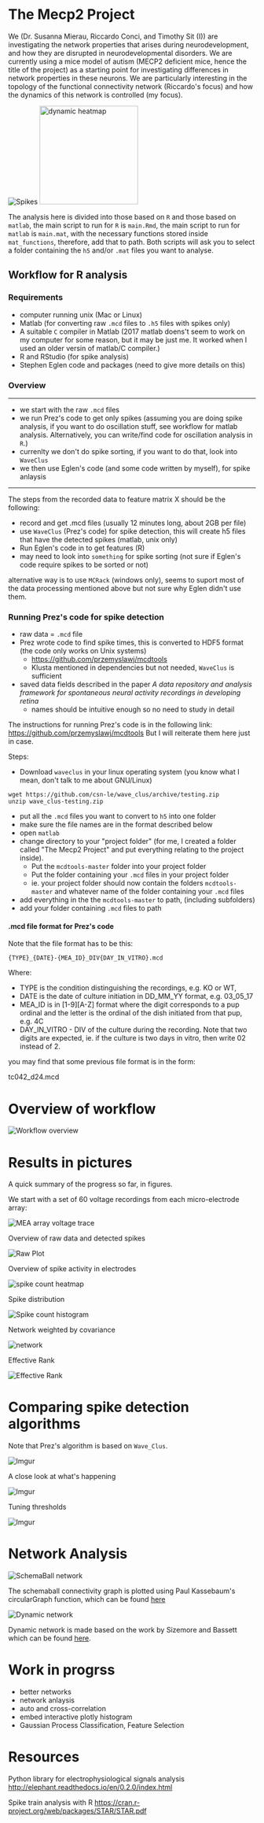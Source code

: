 # The Mecp2 Project 

We (Dr. Susanna Mierau, Riccardo Conci, and Timothy Sit (I)) are investigating the network properties that arises during neurodevelopment, and how they are disrupted in neurodevelopmental disorders. We are currently using a mice model of autism (MECP2 deficient mice, hence the title of the project) as a starting point for investigating differences in network properties in these neurons. We are particularly interesting in the topology of the functional connectivity network (Riccardo's focus) and how the dynamics of this network is controlled (my focus).

![Spikes](https://i.imgur.com/MKBPf8d.gif) <img src="https://i.imgur.com/sPkRTtE.gif" alt="dynamic heatmap" width="200" height="200">



The analysis here is divided into those based on `R` and those based on `matlab`, the main script to run for `R` is `main.Rmd`, the main script to run for `matlab` is `main.mat`, with the necessary functions stored inside `mat_functions`, therefore, add that to path. Both scripts will ask you to select a folder containing the `h5` and/or `.mat` files you want to analyse.
  
## Workflow for R analysis 

### Requirements

- computer running unix (Mac or Linux)
- Matlab (for converting raw `.mcd` files to `.h5` files with spikes only)
- A suitable `C` compiler in Matlab (2017 matlab doens't seem to work on my computer for some reason, but it may be just me. It worked when I used an older versin of matlab/C compiler.)
- R and RStudio (for spike analysis)
- Stephen Eglen code and packages (need to give more details on this)

### Overview

*****

- we start with the raw `.mcd` files 
- we run Prez's code to get only spikes (assuming you are doing spike analysis, if you want to do oscillation stuff, see workflow for matlab analysis. Alternatively, you can write/find code for oscillation analysis in `R`.)
- currenlty we don't do spike sorting, if you want to do that, look into `WaveClus`
- we then use Eglen's code (and some code written by myself), for spike anlaysis

*****


The steps from the recorded data to feature matrix X should be the following: 

- record and get .mcd files (usually 12 minutes long, about 2GB per file)
- use `WaveClus` (Prez's code) for spike detection, this will create h5 files that have the detected spikes (matlab, unix only)
- Run Eglen's code in to get features (R)
- may need to look into `something` for spike sorting (not sure if Eglen's code require spikes to be sorted or not)



alternative way is to use `MCRack` (windows only), seems to suport most of the data processing mentioned above but not sure why Eglen didn't use them. 

### Running Prez's code for spike detection 


- raw data = `.mcd` file 
- Prez wrote code to find spike times, this is converted to HDF5 format (the code only works on Unix systems)
    + https://github.com/przemyslawj/mcdtools
    + Klusta mentioned in dependencies but not needed, `WaveClus` is sufficient
- saved data fields described in the paper *A data repository and analysis framework for spontaneous neural activity recordings in developing retina*
    + names should be intuitive enough so no need to study in detail

The instructions for running Prez's code is in the following link: 
https://github.com/przemyslawj/mcdtools 
But I will reiterate them here just in case. 

Steps: 

- Download `waveclus` in your linux operating system (you know what I mean, don't talk to me about GNU/Linux)

```
wget https://github.com/csn-le/wave_clus/archive/testing.zip
unzip wave_clus-testing.zip
```

- put all the `.mcd` files you want to convert to `h5` into one folder 
- make sure the file names are in the format described below 
- open `matlab`
- change directory to your "project folder" (for me, I created a folder called "The Mecp2 Project" and put everything relating to the project inside). 
    + Put the `mcdtools-master` folder into your project folder 
    + Put the folder containing your `.mcd` files in your project folder 
    + ie. your project folder should now contain the folders `mcdtools-master` and whatever name of the folder containing your `.mcd` files 
- add everything in the the `mcdtools-master` to path, (including subfolders)
- add your folder containing `.mcd` files to path 


#### .mcd file format for Prez's code

Note that the file format has to be this: 

```
{TYPE}_{DATE}-{MEA_ID}_DIV{DAY_IN_VITRO}.mcd
```

Where:

- TYPE is the condition distinguishing the recordings, e.g. KO or WT,
- DATE is the date of culture initiation in DD_MM_YY format, e.g. 03_05_17
- MEA_ID is in [1-9][A-Z] format where the digit corresponds to a pup ordinal and the letter is the ordinal of the dish initiated from that pup, e.g. 4C
- DAY_IN_VITRO - DIV of the culture during the recording. Note that two digits are expected, ie. if the culture is two days in vitro, then write 02 instead of 2. 


you may find that some previous file format is in the form: 

tc042_d24.mcd



# Overview of workflow 

![Workflow overview](https://i.imgur.com/fkAVDbn.png)

# Results in pictures 

A quick summary of the progress so far, in figures. 

We start with a set of 60 voltage recordings from each micro-electrode array: 

![MEA array voltage trace](https://i.imgur.com/ZrD43Zk.png)

Overview of raw data and detected spikes

![Raw Plot](https://i.imgur.com/jjwS3sH.png)


Overview of spike activity in electrodes 

![spike count heatmap](https://i.imgur.com/qZ2Y0t5.png)

Spike distribution 

![Spike count histogram](https://i.imgur.com/o4ZoQqC.png)


Network weighted by covariance 

![network](https://i.imgur.com/dvJvZvZ.png)



Effective Rank 

![Effective Rank](https://i.imgur.com/vmvzYF2.png)


# Comparing spike detection algorithms 


Note that Prez's algorithm is based on `Wave_Clus`.  

![Imgur](https://i.imgur.com/w13eNTl.png)

A close look at what's happening 

![Imgur](https://i.imgur.com/NyVnTGa.png)

Tuning thresholds 

![Imgur](https://i.imgur.com/GgsBTHN.png)

# Network Analysis 


![SchemaBall network](https://i.imgur.com/cBSMdzx.png)

The schemaball connectivity graph is plotted using Paul Kassebaum's circularGraph function, which can be found [here](https://www.mathworks.com/matlabcentral/fileexchange/48576-circulargraph?s_tid=prof_contriblnk)

![Dynamic network](https://i.imgur.com/XZavfHB.png)

Dynamic network is made based on the work by Sizemore and Bassett which can be found [here](https://github.com/asizemore/Dynamic-Graph-Metrics). 


# Work in progrss 

- better networks
- network anlaysis 
- auto and cross-correlation 
- embed interactive plotly histogram 
- Gaussian Process Classification, Feature Selection



# Resources 

Python library for electrophysiological signals analysis 
http://elephant.readthedocs.io/en/0.2.0/index.html

Spike train analysis with R 
https://cran.r-project.org/web/packages/STAR/STAR.pdf



